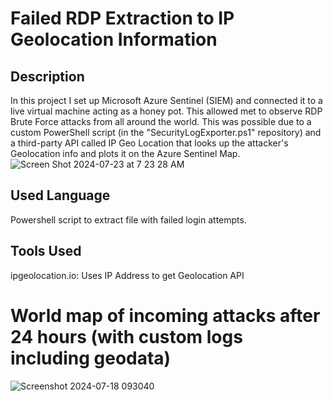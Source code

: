 # Failed RDP Extraction to IP Geolocation Information
## Description
In this project I set up Microsoft Azure Sentinel (SIEM) and connected it to a live virtual machine acting as a honey pot. This allowed met to observe RDP Brute Force attacks from all around the world. This was possible due to a custom PowerShell script (in the "SecurityLogExporter.ps1" repository) and a third-party API called IP Geo Location that looks up the attacker's Geolocation info and plots it on the Azure Sentinel Map. 
![Screen Shot 2024-07-23 at 7 23 28 AM](https://github.com/user-attachments/assets/de911569-7e09-4fa4-beec-791e6c6c8bca)

## Used Language
Powershell script to extract file with failed login attempts. 

## Tools Used
ipgeolocation.io: Uses IP Address to get Geolocation API

# World map of incoming attacks after 24 hours (with custom logs including geodata)
![Screenshot 2024-07-18 093040](https://github.com/user-attachments/assets/bc31ad28-9bcc-48a4-99a9-7892f1037de8)
